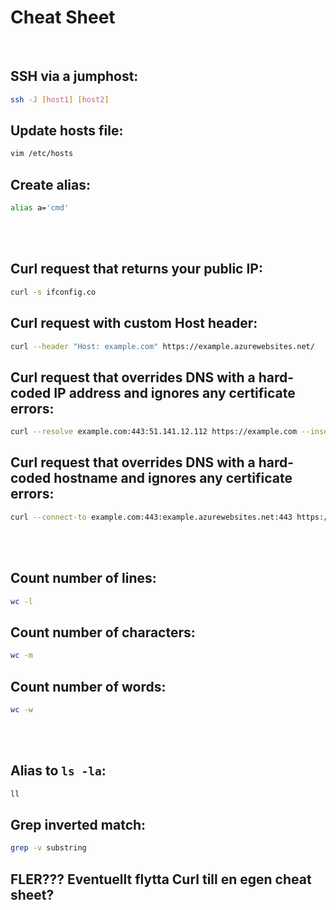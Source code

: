 # Cheat Sheet

<br>

## SSH via a jumphost:
```bash
ssh -J [host1] [host2]
```

## Update hosts file:
```bash
vim /etc/hosts
```

## Create alias:
```bash
alias a='cmd'
```

<br><br>

## Curl request that returns your public IP:
```bash
curl -s ifconfig.co
```

## Curl request with custom Host header:
```bash
curl --header "Host: example.com" https://example.azurewebsites.net/
```

## Curl request that overrides DNS with a hard-coded IP address and ignores any certificate errors:
```bash
curl --resolve example.com:443:51.141.12.112 https://example.com --insecure
```

## Curl request that overrides DNS with a hard-coded hostname and ignores any certificate errors:
```bash
curl --connect-to example.com:443:example.azurewebsites.net:443 https://example.com/ --insecure
```

<br><br>

## Count number of lines:
```bash
wc -l
```

## Count number of characters:
```bash
wc -m
```

## Count number of words:
```bash
wc -w
```

<br><br>

## Alias to `ls -la`:
```bash
ll
```

## Grep inverted match:
```bash
grep -v substring
```

## FLER??? Eventuellt flytta Curl till en egen cheat sheet?